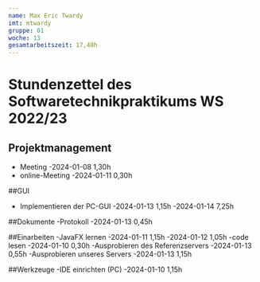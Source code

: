 ```yaml
---
name: Max Eric Twardy
imt: mtwardy
gruppe: 01
woche: 13
gesamtarbeitszeit: 17,40h
---
```


# Stundenzettel des Softwaretechnikpraktikums WS 2022/23

## Projektmanagement
- Meeting
  -2024-01-08 1,30h
- online-Meeting
  -2024-01-11 0,30h

##GUI
- Implementieren der PC-GUI
  -2024-01-13 1,15h
  -2024-01-14 7,25h


##Dokumente
 -Protokoll
  -2024-01-13 0,45h

##Einarbeiten
  -JavaFX lernen
   -2024-01-11 1,15h
   -2024-01-12 1,05h
  -code lesen
   -2024-01-10 0,30h
  -Ausprobieren des Referenzservers
   -2024-01-13 0,55h
  -Ausprobieren unseres Servers
   -2024-01-13 1,15h

##Werkzeuge
  -IDE einrichten (PC)
   -2024-01-10 1,15h
